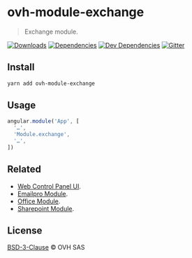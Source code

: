 # ovh-module-exchange

> Exchange module.

[![Downloads](https://badgen.net/npm/dt/ovh-module-exchange)](https://npmjs.com/package/ovh-module-exchange) [![Dependencies](https://badgen.net/david/dep/ovh-ux/ovh-module-exchange)](https://npmjs.com/package/ovh-module-exchange?activeTab=dependencies) [![Dev Dependencies](https://badgen.net/david/dev/ovh-ux/ovh-module-exchange)](https://npmjs.com/package/ovh-module-exchange?activeTab=dependencies) [![Gitter](https://badgen.net/badge/gitter/ovh-ux/blue?icon=gitter)](https://gitter.im/ovh/ux)

## Install

```sh
yarn add ovh-module-exchange
```

## Usage

```js
angular.module('App', [
  '…',
  'Module.exchange',
  '…',
])
```

## Related

* [Web Control Panel UI](https://github.com/ovh-ux/ovh-manager-web).
* [Emailpro Module](https://github.com/ovh-ux/ovh-module-emailpro).
* [Office Module](https://github.com/ovh-ux/ovh-module-office).
* [Sharepoint Module](https://github.com/ovh-ux/ovh-module-sharepoint).

## License

[BSD-3-Clause](LICENSE) © OVH SAS
